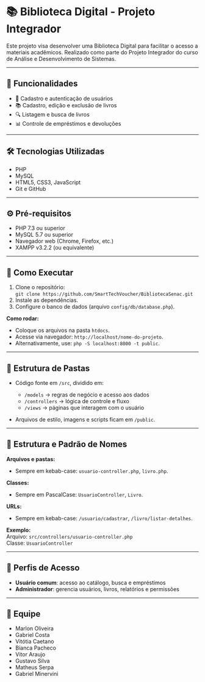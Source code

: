 # 📚 Biblioteca Digital - Projeto Integrador

Este projeto visa desenvolver uma Biblioteca Digital para facilitar o acesso a materiais acadêmicos. Realizado como parte do Projeto Integrador do curso de Análise e Desenvolvimento de Sistemas.

---

## 🚀 Funcionalidades

- 🔐 Cadastro e autenticação de usuários
- 📚 Cadastro, edição e exclusão de livros
- 🔍 Listagem e busca de livros
- 📊 Controle de empréstimos e devoluções

---

## 🛠️ Tecnologias Utilizadas

- PHP
- MySQL
- HTML5, CSS3, JavaScript
- Git e GitHub 

---

## ⚙️ Pré-requisitos

- PHP 7.3 ou superior
- MySQL 5.7 ou superior
- Navegador web (Chrome, Firefox, etc.)
- XAMPP v3.2.2 (ou equivalente)

---

## 🚀 Como Executar

1. Clone o repositório:  
   `git clone https://github.com/SmartTechVoucher/BibliotecaSenac.git`
2. Instale as dependências.
3. Configure o banco de dados (arquivo `config/db/database.php`).

**Como rodar:**  
- Coloque os arquivos na pasta `htdocs`.  
- Acesse via navegador: `http://localhost/nome-do-projeto`.  
- Alternativamente, use: `php -S localhost:8000 -t public`.

---

## 📂 Estrutura de Pastas

- Código fonte em `/src`, dividido em:
  - `/models` → regras de negócio e acesso aos dados
  - `/controllers` → lógica de controle e fluxo
  - `/views` → páginas que interagem com o usuário

- Arquivos de estilo, imagens e scripts ficam em `/public`.

---

## 📂 Estrutura e Padrão de Nomes

**Arquivos e pastas:**  
- Sempre em kebab-case: `usuario-controller.php`, `livro.php`.

**Classes:**  
- Sempre em PascalCase: `UsuarioController`, `Livro`.

**URLs:**  
- Sempre em kebab-case: `/usuario/cadastrar`, `/livro/listar-detalhes`.

**Exemplo:**  
Arquivo: `src/controllers/usuario-controller.php`  
Classe: `UsuarioController`

---

## 🔐 Perfis de Acesso

- **Usuário comum**: acesso ao catálogo, busca e empréstimos  
- **Administrador**: gerencia usuários, livros, relatórios e permissões  

---

## 👥 Equipe

- Marlon Oliveira
- Gabriel Costa 
- Vitótia Caetano 
- Bianca Pacheco
- Vitor Araujo
- Gustavo Silva
- Matheus Serpa
- Gabriel Minervini